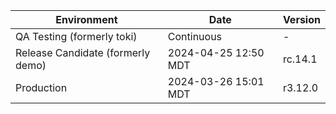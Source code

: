 | Environment | Date | Version |
| -------- | ------- | ------- |
| QA Testing (formerly toki)| Continuous | - |
| Release Candidate (formerly demo) | 2024-04-25 12:50 MDT | rc.14.1 |
| Production | 2024-03-26 15:01 MDT | r3.12.0 |
